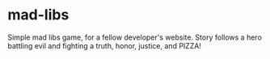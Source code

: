 # mad-libs
Simple mad libs game, for a fellow developer's website.
Story follows a hero battling evil and fighting a truth, honor, justice, and PIZZA!
